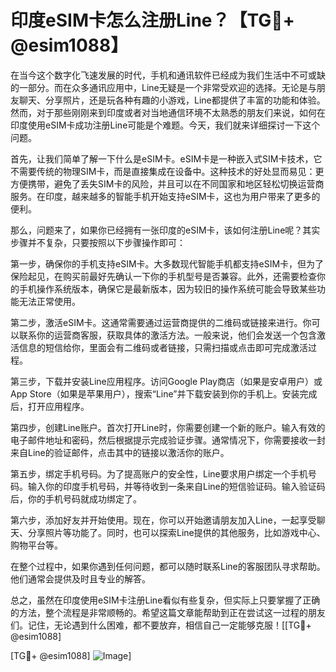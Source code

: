 # 印度eSIM卡怎么注册Line？【TG💪+ @esim1088】

在当今这个数字化飞速发展的时代，手机和通讯软件已经成为我们生活中不可或缺的一部分。而在众多通讯应用中，Line无疑是一个非常受欢迎的选择。无论是与朋友聊天、分享照片，还是玩各种有趣的小游戏，Line都提供了丰富的功能和体验。然而，对于那些刚刚来到印度或者对当地通信环境不太熟悉的朋友们来说，如何在印度使用eSIM卡成功注册Line可能是个难题。今天，我们就来详细探讨一下这个问题。

首先，让我们简单了解一下什么是eSIM卡。eSIM卡是一种嵌入式SIM卡技术，它不需要传统的物理SIM卡，而是直接集成在设备中。这种技术的好处显而易见：更方便携带，避免了丢失SIM卡的风险，并且可以在不同国家和地区轻松切换运营商服务。在印度，越来越多的智能手机开始支持eSIM卡，这也为用户带来了更多的便利。

那么，问题来了，如果你已经拥有一张印度的eSIM卡，该如何注册Line呢？其实步骤并不复杂，只要按照以下步骤操作即可：

第一步，确保你的手机支持eSIM卡。大多数现代智能手机都支持eSIM卡，但为了保险起见，在购买前最好先确认一下你的手机型号是否兼容。此外，还需要检查你的手机操作系统版本，确保它是最新版本，因为较旧的操作系统可能会导致某些功能无法正常使用。

第二步，激活eSIM卡。这通常需要通过运营商提供的二维码或链接来进行。你可以联系你的运营商客服，获取具体的激活方法。一般来说，他们会发送一个包含激活信息的短信给你，里面会有二维码或者链接，只需扫描或点击即可完成激活过程。

第三步，下载并安装Line应用程序。访问Google Play商店（如果是安卓用户）或App Store（如果是苹果用户），搜索“Line”并下载安装到你的手机上。安装完成后，打开应用程序。

第四步，创建Line账户。首次打开Line时，你需要创建一个新的账户。输入有效的电子邮件地址和密码，然后根据提示完成验证步骤。通常情况下，你需要接收一封来自Line的验证邮件，点击其中的链接以激活你的账户。

第五步，绑定手机号码。为了提高账户的安全性，Line要求用户绑定一个手机号码。输入你的印度手机号码，并等待收到一条来自Line的短信验证码。输入验证码后，你的手机号码就成功绑定了。

第六步，添加好友并开始使用。现在，你可以开始邀请朋友加入Line，一起享受聊天、分享照片等功能了。同时，也可以探索Line提供的其他服务，比如游戏中心、购物平台等。

在整个过程中，如果你遇到任何问题，都可以随时联系Line的客服团队寻求帮助。他们通常会提供及时且专业的解答。

总之，虽然在印度使用eSIM卡注册Line看似有些复杂，但实际上只要掌握了正确的方法，整个流程是非常顺畅的。希望这篇文章能帮助到正在尝试这一过程的朋友们。记住，无论遇到什么困难，都不要放弃，相信自己一定能够克服！[[TG💪+ @esim1088]

[TG💪+ @esim1088] ![Image](https://i.postimg.cc/4NQfJmqS/Snipaste-2025-05-13-00-14-12.png)]